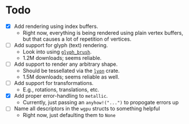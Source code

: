 # Todo
- [x] Add rendering using index buffers.
  - Right now, everything is being rendered using plain vertex buffers, but that causes a lot of repetition of vertices.
- [ ] Add support for glyph (text) rendering.
  - Look into using [`glyph_brush`](https://crates.io/crates/glyph_brush).
  - 1.2M downloads; seems reliable.
- [ ] Add support to render any arbitrary shape.
  - Should be tessellated via the [`lyon`](https://crates.io/crates/lyon) crate.
  - 1.5M downloads; seems reliable as well.
- [ ] Add support for transformations.
  - E.g., rotations, translations, etc.
- [x] Add proper error-handling to `metallic`.
  - Currently, just passing an `anyhow!("...")` to propogate errors up
- [ ] Name all descriptors in the `wgpu` structs to something helpful
  - Right now, just defaulting them to `None`

